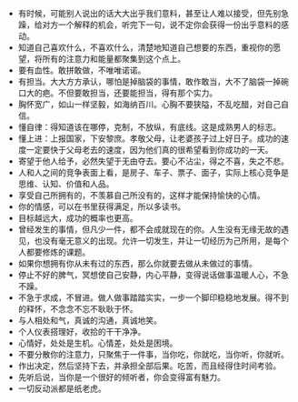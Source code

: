 - 有时候，可能别人说出的话大大出乎我们意料，甚至让人难以接受，但先别急躁，给对方一个解释的机会，听完下一句，说不定你会获得一份出乎意料的感动。
- 知道自己喜欢什么，不喜欢什么，清楚地知道自己想要的东西，重视你的愿望，将所有的注意力和能量都聚集到这个点上。
- 要有血性。敢拼敢做，不唯唯诺诺。
- 有担当。大大方方承认，哪怕是掉脑袋的事情，敢作敢当，大不了脑袋一掉碗口大的疤。不但要敢担当，还要能担当，得有那个实力。
- 胸怀宽广，如山一样坚毅，如海纳百川。心胸不要狭隘，不乱吃醋，对自己自信。
- 懂自律：得知道该在哪停，克制，不放纵，有底线。这是成熟男人的标志。
- 懂上进：上报国家，下安黎庶。孝敬父母，让老婆孩子过上好日子。成功的速度一定要快于父母老去的速度，因为他们真的很希望看到你成功的一天。
- 寄望于他人给予，必然失望于无由夺去。要心不沾尘，得之不喜，失之不悲。
- 人和人之间的竞争表面上看，是房子、车子、票子、面子，实际上核心竞争是思维、认知、价值和人品。
- 享受自己所拥有的，不羡慕自己所没有的，这样才能保持愉快的心情。
- 你的情感，可以在书里获得满足，所以多读书。
- 目标越远大，成功的概率也更高。
- 曾经发生的事情，但凡少一件，都不会成就现在的你。人生没有无缘无故的遇见，也没有毫无意义的出现。允许一切发生，并让一切经历为己所用，是每个人都要修炼的课题。
- 如果你想拥有你从未有过的东西，那么你就要去做从未做过的事情。
- 停止不好的脾气，冥想使自己安静，内心平静，变得说话做事温暖人心，不急不躁。
- 不急于求成，不冒进。做人做事踏踏实实，一步一个脚印稳稳地发展。得不到的释怀，不念念不忘不耿耿于怀。
- 与人相处和气，真诚的沟通，真诚地笑。
- 个人仪表搭理好，收拾的干干净净。
- 心情好，处处是生机。心情差，处处是困境。
- 不要分散你的注意力，只聚焦于一件事，当你吃，你就吃，当你听，你就听。
- 作出决定，然后坚持下去，并承担全部后果。吃苦，而且经得住时间考验。
- 先听后说，当你是一个很好的倾听者，你会变得富有魅力。​
- 一切反动派都是纸老虎。
